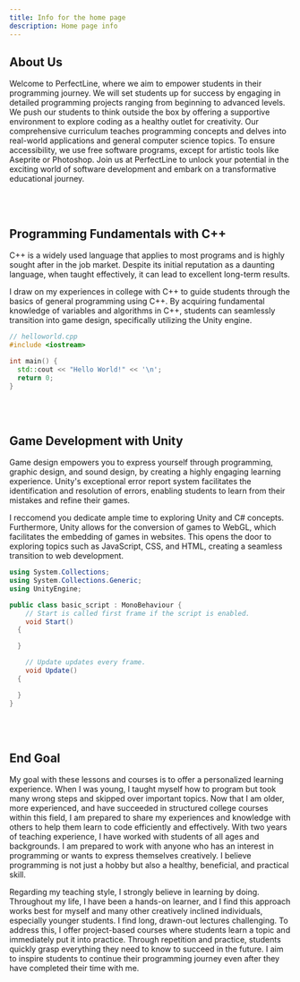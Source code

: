 ```yaml
---
title: Info for the home page
description: Home page info
---
```


## About Us
Welcome to PerfectLine, where we aim to empower students in their programming journey. We will set students up for success by engaging in detailed programming projects ranging from beginning to advanced levels. We push our students to think outside the box by offering a supportive environment to explore coding as a healthy outlet for creativity. Our comprehensive curriculum teaches programming concepts and delves into real-world applications and general computer science topics. To ensure accessibility, we use free software programs, except for artistic tools like Aseprite or Photoshop. Join us at PerfectLine to unlock your potential in the exciting world of software development and embark on a transformative educational journey.

<br/>
<br/>

## Programming Fundamentals with C++
C++ is a widely used language that applies to most programs and is highly sought after in the job market. Despite its initial reputation as a daunting language, when taught effectively, it can lead to excellent long-term results. 

I draw on my experiences in college with C++ to guide students through the basics of general programming using C++. By acquiring fundamental knowledge of variables and algorithms in C++, students can seamlessly transition into game design, specifically utilizing the Unity engine.

```cpp
// helloworld.cpp
#include <iostream>

int main() {
  std::cout << "Hello World!" << '\n';
  return 0;
}
```

<br/>
<br/>

## Game Development with Unity
Game design empowers you to express yourself through programming, graphic design, and sound design, by creating a highly engaging learning experience. Unity's exceptional error report system facilitates the identification and resolution of errors, enabling students to learn from their mistakes and refine their games.

I reccomend you dedicate ample time to exploring Unity and C# concepts. Furthermore, Unity allows for the conversion of games to WebGL, which facilitates the embedding of games in websites. This opens the door to exploring topics such as JavaScript, CSS, and HTML, creating a seamless transition to web development.

```cs
using System.Collections;
using System.Collections.Generic;
using UnityEngine;

public class basic_script : MonoBehaviour {
	// Start is called first frame if the script is enabled.
	void Start()
  {

  }

	// Update updates every frame.
	void Update()
  {

  }
}
```

<br/>
<br/>

## End Goal
My goal with these lessons and courses is to offer a personalized learning experience. When I was young, I taught myself how to program but took many wrong steps and skipped over important topics. Now that I am older, more experienced, and have succeeded in structured college courses within this field, I am prepared to share my experiences and knowledge with others to help them learn to code efficiently and effectively. With two years of teaching experience, I have worked with students of all ages and backgrounds. I am prepared to work with anyone who has an interest in programming or wants to express themselves creatively. I believe programming is not just a hobby but also a healthy, beneficial, and practical skill.

Regarding my teaching style, I strongly believe in learning by doing. Throughout my life, I have been a hands-on learner, and I find this approach works best for myself and many other creatively inclined individuals, especially younger students. I find long, drawn-out lectures challenging. To address this, I offer project-based courses where students learn a topic and immediately put it into practice. Through repetition and practice, students quickly grasp everything they need to know to succeed in the future. I aim to inspire students to continue their programming journey even after they have completed their time with me.
